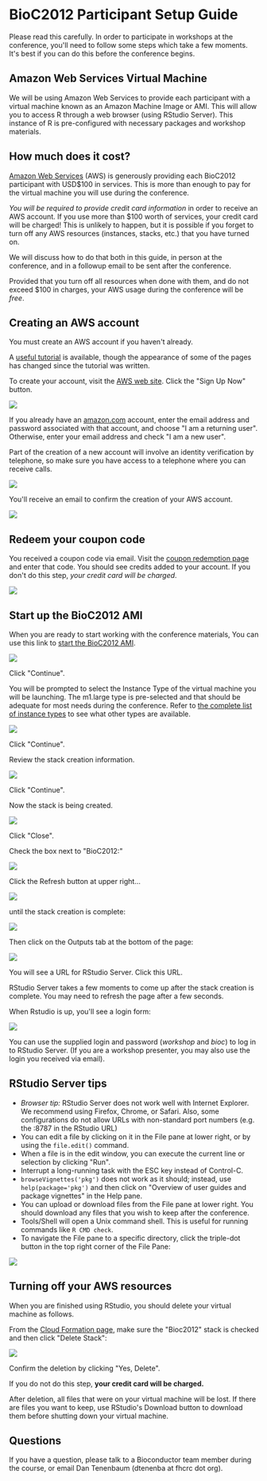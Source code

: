 # BioC2012 Participant Setup Guide

Please read this carefully. In order to participate in workshops at the
conference, you'll need to follow some steps which take a few moments.
It's best if you can do this before the conference begins.


## Amazon Web Services Virtual Machine

We will be using Amazon Web Services to provide each participant
with a virtual machine known as an Amazon Machine Image or AMI.
This will allow you to access R through a web browser (using RStudio Server).
This instance of R is pre-configured with necessary packages and workshop materials.

## How much does it cost?

[Amazon Web Services](http://aws.amazon.com/) (AWS) is generously providing
each BioC2012 participant with USD$100 in services. This is more than enough
to pay for the virtual machine you will use during the conference.

*You will be required to provide credit card information* in order to receive
an AWS account. If you use more than $100 worth of services, your credit card
will be charged! This is unlikely to happen, but it is possible if you forget
to turn off any AWS resources (instances, stacks, etc.) that you have turned
on. 

We will discuss how to do that both in this guide, in person at the conference,
and in a followup email to be sent after the conference. 

Provided that you turn off all resources when done with them, and do not
exceed $100 in charges, your AWS usage during the conference will be *free*.

## Creating an AWS account

You must create an AWS account if you haven't already.

A [useful tutorial](http://www.slideshare.net/simone.brunozzi/amazon-web-services-signup)
is available, though the appearance of some of the pages has changed
since the tutorial was written.

To create your account, visit the [AWS web site](http://aws.amazon.com/).
Click the "Sign Up Now" button.

<img src="signupnow.jpg"/>

If you already have an [amazon.com](http://www.amazon.com/) account,
enter the email address and password associated with that account,
and choose "I am a returning user". Otherwise, enter your email address
and check "I am a new user".

Part of the creation of a new account will involve an identity
verification by telephone, so make sure you have access to a
telephone where you can receive calls.

<img src="callmenow.jpg"/>

You'll receive an email to confirm the creation of your AWS account.

<img src="activating.jpg"/>


## Redeem your coupon code

You received a coupon code via email. Visit
the [coupon redemption page](http://aws.amazon.com/awscredits/)
and enter that code. You should see credits added to your 
account. If you don't do this step, *your credit card will be charged*.

<img src="redeem.jpg"/>

## Start up the BioC2012 AMI

When you are ready to start working with the conference materials,
You can use this link to <a target="BioC2012AMI" href="https://console.aws.amazon.com/cloudformation/home?region=us-east-1#cstack=sn~BioC2012|turl~https://s3.amazonaws.com/bioc-cloudformation-templates/BioC2012.json">
start the BioC2012 AMI</a>.

<img src="createstack.jpg"/>


Click "Continue".

You will be prompted to select the Instance Type of the virtual
machine you will be launching. The m1.large type is pre-selected
and that should be adequate for most needs during the conference. 
Refer to [the complete list of instance types](http://aws.amazon.com/ec2/instance-types/)
to see what other types are available.

<img src="createstack2.jpg"/>

Click "Continue". 

Review the stack creation information.

<img src="createstack3.jpg"/>


Click "Continue".

Now the stack is being created.

<img src="createstack4.jpg">

Click "Close".

Check the box next to "BioC2012:"

<img src="cf1.jpg"/>

Click the Refresh button at upper right...

<img src="refresh.jpg">

until the stack creation is complete:

<img src="create_complete.jpg">

Then click on the Outputs tab at the bottom of the page:

<img src="outputs.jpg">

You will see a URL for RStudio Server. Click this URL. 


RStudio Server takes a few moments to come up after the stack creation
is complete. You may need to refresh the page after a few seconds.




When Rstudio is up, you'll see a login form:

<img src="rstudiosignin.jpg"/>

You can use the
supplied login and password (*workshop* and *bioc*)
to log in to RStudio Server. (If you are a 
workshop presenter, you may also use the login
you received via email).



## RStudio Server tips
* *Browser tip:* RStudio Server does not work well with Internet Explorer.
  We recommend using Firefox, Chrome, or Safari. 
  Also, some configurations do not allow URLs with non-standard
  port numbers (e.g. the :8787 in the RStudio URL)
* You can edit a file by clicking on it in the File pane at lower right,
  or by using the `file.edit()` command.
* When a file is in the edit window, you can execute the current line
  or selection by clicking "Run".
* Interrupt a long-running task with the ESC key instead of Control-C.
* `browseVignettes('pkg')` does not work as it should; instead, use 
  `help(package='pkg')` and then click on "Overview of user guides and
  package vignettes" in the Help pane.
* You can upload or download files from the File pane at lower right.
  You should download any files that you wish to keep after the conference.
* Tools/Shell will open a Unix command shell. This is useful for
  running commands like `R CMD check`.
* To navigate the File pane to a specific directory, click the
  triple-dot button in the top right corner of the File Pane:

<img src="threedots.jpg"/>

## Turning off your AWS resources

When you are finished using RStudio, you should delete your 
virtual machine as follows.

From the
[Cloud Formation page](https://console.aws.amazon.com/cloudformation/home),
make sure the "Bioc2012" stack is checked and then click "Delete Stack":

<img src="delete.jpg">

Confirm the deletion by clicking "Yes, Delete".

If you do not do this step, **your credit card will be charged.**

After deletion, all files that were on your virtual machine will
be lost. If there are files you want to keep, use RStudio's
Download button to download them before shutting down
your virtual machine.

## Questions

If you have a question, please talk to a Bioconductor team member
during the course, or email Dan Tenenbaum (dtenenba at fhcrc dot org).

